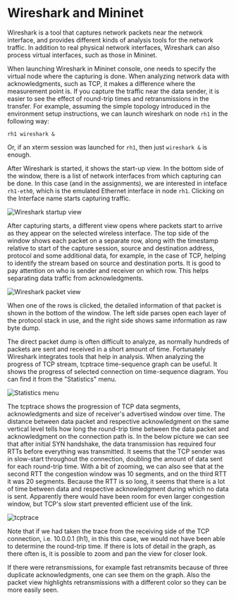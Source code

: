 # Wireshark and Mininet

Wireshark is a tool that captures network packets near the network interface,
and provides different kinds of analysis tools for the network traffic. In
addition to real physical network interfaces, Wireshark can also process virtual
interfaces, such as those in Mininet.

When launching Wireshark in Mininet console, one needs to specify the virtual
node where the capturing is done. When analyzing network data with
acknowledgments, such as TCP, it makes a difference where the measurement point
is. If you capture the traffic near the data sender, it is easier to see the
effect of round-trip times and retransmissions in the transfer. For example,
assuming the simple topology introduced in the environment setup instructions,
we can launch wireshark on node `rh1` in the following way:

    rh1 wireshark &

Or, if an xterm session was launched for `rh1`, then just `wireshark &` is enough.

After Wireshark is started, it shows the start-up view. In the bottom side of
the window, there is a list of network interfaces from which capturing can be
done. In this case (and in the assignments), we are interested in inteface
`rh1-eth0`, which is the emulated Ethernet interface in node `rh1`. Clicking on
the Interface name starts capturing traffic.

![Wireshark startup view](/images/wireshark-start.png "Wireshark startup view")

After capturing starts, a different view opens where packets start to arrive as
they appear on the selected wireless interface. The top side of the window shows
each packet on a separate row, along with the timestamp relative to start of the
capture session, source and destination address, protocol and some additional
data, for example, in the case of TCP, helping to identify the stream based on
source and destination ports. It is good to pay attention on who is sender and
receiver on which row. This helps separating data traffic from acknowledgments.

![Wireshark packet view](/images/wireshark-packets.png "Wireshark packet view")

When one of the rows is clicked, the detailed information of that packet is
shown in the bottom of the window. The left side parses open each layer of the
protocol stack in use, and the right side shows same information as raw byte
dump.

The direct packet dump is often difficult to analyze, as normally hundreds of
packets are sent and received in a short amount of time. Fortunately Wireshark
integrates tools that help in analysis. When analyzing the progress of TCP
stream, tcptrace time-sequence graph can be useful. It shows the progress of
selected connection on time-sequence diagram. You can find it from the
"Statistics" menu.

![Statistics menu](/wireshark-stats-tcp.png "Statistics menu")

The tcptrace shows the progression of TCP data segments, acknowledgments and
size of receiver's advertised window over time. The distance between data packet
and respective acknowledgment on the same vertical level tells how long the
round-trip time between the data packet and acknowledgment on the connection
path is. In the below picture we can see that after initial SYN handshake, the
data transmission has required four RTTs before everything was transmitted. It
seems that the TCP sender was in slow-start throughout the connection, doubling
the amount of data sent for each round-trip time. With a bit of zooming, we can
also see that at the second RTT the congestion window was 10 segments, and on
the third RTT it was 20 segments. Because the RTT is so long, it seems that
there is a lot of time between data and respective acknowledgment during which
no data is sent. Apparently there would have been room for even larger
congestion window, but TCP's slow start prevented efficient use of the link.

![tcptrace](/images/wireshark-tcptrace.png "tcptrace")

Note that if we had taken the trace from the receiving side of the TCP
connection, i.e. 10.0.0.1 (lh1), in this this case, we would not have been able
to determine the round-trip time. If there is lots of detail in the graph, as
there often is, it is possible to zoom and pan the view for closer look.

If there were retransmissions, for example fast retransmits because of three
duplicate acknowledgments, one can see them on the graph. Also the packet view
highlights retransmissions with a different color so they can be more easily
seen.
